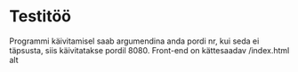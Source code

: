 # Testitöö

Programmi käivitamisel saab argumendina anda pordi nr, kui seda ei täpsusta, siis käivitatakse pordil 8080. Front-end on kättesaadav /index.html alt
